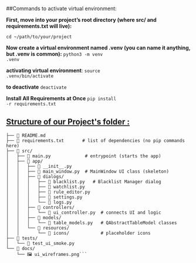 ##Commands to activate virtual environment:

**First, move into your project’s root directory (where src/ and requirements.txt will live):**

<code>cd ~/path/to/your/project</code>


**Now create a virtual environment named .venv (you can name it anything, but .venv is common):**
<code>python3 -m venv .venv</code>

**activating virtual environment**:
<code>source .venv/bin/activate</code>

**to deactivate**
<code>deactivate</code>

**Install All Requirements at Once**
<code>pip install -r requirements.txt</code>

<u><h2>Structure of our Project's folder :</h2></u>
```fake-url-detector/
├── 📄 README.md
├── 📄 requirements.txt       # list of dependencies (no pip commands here)
├── 📂 src/
│   ├── 📄 main.py             # entrypoint (starts the app)
│   ├── 📂 app/
│   │   ├── 📄 __init__.py
│   │   ├── 📄 main_window.py  # MainWindow UI class (skeleton)
│   │   ├── 📂 dialogs/
│   │   │   ├── 📄 blacklist.py   # Blacklist Manager dialog
│   │   │   ├── 📄 watchlist.py
│   │   │   ├── 📄 rule_editor.py
│   │   │   ├── 📄 settings.py
│   │   │   └── 📄 logs.py
│   │   ├── 📂 controllers/
│   │   │   └── 📄 ui_controller.py  # connects UI and logic
│   │   ├── 📂 models/
│   │   │   └── 📄 table_models.py   # QAbstractTableModel classes
│   │   └── 📂 resources/
│   │       └── 📂 icons/            # placeholder icons
├── 📂 tests/
│   └── 📄 test_ui_smoke.py
└── 📂 docs/
    └── 🖼️ ui_wireframes.png```

